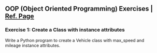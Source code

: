 ## OOP (Object Oriented Programming) Exercises | [Ref. Page](https://pynative.com/python-object-oriented-programming-oop-exercise/)
### Exercise 1: Create a Class with instance attributes
Write a Python program to create a Vehicle class with max_speed and mileage instance attributes.